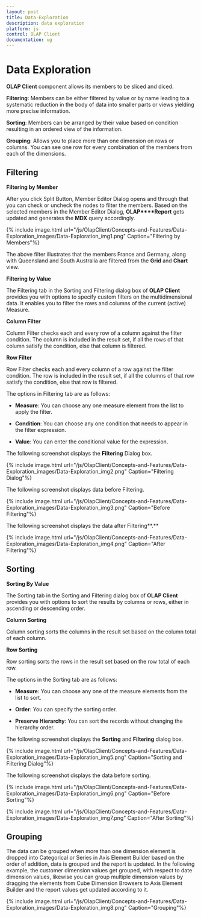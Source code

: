 ```yaml
---
layout: post
title: Data-Exploration
description: data exploration
platform: js
control: OLAP Client
documentation: ug
---
```


# Data Exploration

**OLAP Client** component allows its members to be sliced and diced. 

**Filtering**: Members can be either filtered by value or by name leading to a systematic reduction in the body of data into smaller parts or views yielding more precise information.

**Sorting**: Members can be arranged by their value based on condition resulting in an ordered view of the information. 

**Grouping**: Allows you to place more than one dimension on rows or columns. You can see one row for every combination of the members from each of the dimensions. 

## Filtering 

**Filtering by Member**

After you click Split Button, Member Editor Dialog opens and through that you can check or uncheck the nodes to filter the members. Based on the selected members in the Member Editor Dialog, **OLAP****Report** gets updated and generates the **MDX** query accordingly.

{% include image.html url="/js/OlapClient/Concepts-and-Features/Data-Exploration_images/Data-Exploration_img1.png" Caption="Filtering by Members"%}

The above filter illustrates that the members France and Germany, along with Queensland and South Australia are filtered from the **Grid** and **Chart** view.

**Filtering by Value**

The Filtering tab in the Sorting and Filtering dialog box of **OLAP Client** provides you with options to specify custom filters on the multidimensional data. It enables you to filter the rows and columns of the current (active) Measure.

**Column Filter**

Column Filter checks each and every row of a column against the filter condition. The column is included in the result set, if all the rows of that column satisfy the condition, else that column is filtered.

**Row Filter**

Row Filter checks each and every column of a row against the filter condition. The row is included in the result set, if all the columns of that row satisfy the condition, else that row is filtered.

The options in Filtering tab are as follows:

* **Measure**: You can choose any one measure element from the list to apply the filter.

* **Condition**: You can choose any one condition that needs to appear in the filter expression.

* **Value**: You can enter the conditional value for the expression.

The following screenshot displays the **Filtering** Dialog box.

{% include image.html url="/js/OlapClient/Concepts-and-Features/Data-Exploration_images/Data-Exploration_img2.png" Caption="Filtering Dialog"%}

The following screenshot displays data before Filtering.

{% include image.html url="/js/OlapClient/Concepts-and-Features/Data-Exploration_images/Data-Exploration_img3.png" Caption="Before Filtering"%}

The following screenshot displays the data after Filtering**.**

{% include image.html url="/js/OlapClient/Concepts-and-Features/Data-Exploration_images/Data-Exploration_img4.png" Caption="After Filtering"%}

## Sorting

**Sorting By Value**

The Sorting tab in the Sorting and Filtering dialog box of **OLAP Client** provides you with options to sort the results by columns or rows, either in ascending or descending order.

**Column Sorting**

Column sorting sorts the columns in the result set based on the column total of each column.

**Row Sorting**

Row sorting sorts the rows in the result set based on the row total of each row.

The options in the Sorting tab are as follows:

* **Measure**: You can choose any one of the measure elements from the list to sort.

* **Order**: You can specify the sorting order.

* **Preserve Hierarchy**: You can sort the records without changing the hierarchy order.

The following screenshot displays the **Sorting** and **Filtering** dialog box.

{% include image.html url="/js/OlapClient/Concepts-and-Features/Data-Exploration_images/Data-Exploration_img5.png" Caption="Sorting and Filtering Dialog"%}

The following screenshot displays the data before sorting.

{% include image.html url="/js/OlapClient/Concepts-and-Features/Data-Exploration_images/Data-Exploration_img6.png" Caption="Before Sorting"%}

{% include image.html url="/js/OlapClient/Concepts-and-Features/Data-Exploration_images/Data-Exploration_img7.png" Caption="After Sorting"%}

## Grouping

The data can be grouped when more than one dimension element is dropped into Categorical or Series in Axis Element Builder based on the order of addition, data is grouped and the report is updated. In the following example, the customer dimension values get grouped, with respect to date dimension values, likewise you can group multiple dimension values by dragging the elements from Cube Dimension Browsers to Axis Element Builder and the report values get updated according to it.

{% include image.html url="/js/OlapClient/Concepts-and-Features/Data-Exploration_images/Data-Exploration_img8.png" Caption="Grouping"%}

